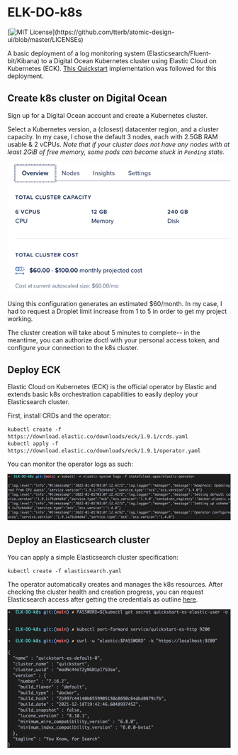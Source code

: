 # ELK-DO-k8s
[![MIT License](https://img.shields.io/apm/l/atomic-design-ui.svg?)](https://github.com/tterb/atomic-design-ui/blob/master/LICENSEs)

A basic deployment of a log monitoring system (Elasticsearch/Fluent-bit/Kibana) to a Digital Ocean Kubernetes cluster using Elastic Cloud on Kubernetes (ECK). [This Quickstart](https://www.elastic.co/guide/en/cloud-on-k8s/current/k8s-quickstart.html) implementation was followed for this deployment.

## Create k8s cluster on Digital Ocean

Sign up for a Digital Ocean account and create a Kubernetes cluster. 

Select a Kubernetes version, a (closest) datacenter region, and a cluster capacity. In my case, I chose the default 3 nodes, each with 2.5GB RAM usable & 2 vCPUs. *Note that if your cluster does not have any nodes with at least 2GiB of free memory, some pods can become stuck in `Pending` state.* 

![cluster_info.png](images/cluster_info.png)

Using this configuration generates an estimated $60/month. In my case, I had to request a Droplet limit increase from 1 to 5 in order to get my project working.

The cluster creation will take about 5 minutes to complete-- in the meantime, you can authorize doctl with your personal access token, and configure your connection to the k8s cluster.

## Deploy ECK

Elastic Cloud on Kubernetes (ECK) is the official operator by Elastic and extends basic k8s orchestration capabilities to easily deploy your Elasticsearch cluster.

First, install CRDs and the operator:

```
kubectl create -f https://download.elastic.co/downloads/eck/1.9.1/crds.yaml
kubectl apply -f https://download.elastic.co/downloads/eck/1.9.1/operator.yaml
```

You can monitor the operator logs as such:

![elastic_eck.png](images/elastic_eck.png)

## Deploy an Elasticsearch cluster

You can apply a simple Elasticsearch cluster specification:

```
kubectl create -f elasticsearch.yaml
```
The operator automatically creates and manages the k8s resources. After checking the cluster health and creation progress, you can request Elasticsearch access after getting the credentials as outline [here](https://www.elastic.co/guide/en/cloud-on-k8s/current/k8s-deploy-elasticsearch.html).

![elasticsearch.png](images/elasticsearch.png)